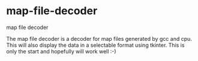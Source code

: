 # map-file-decoder
map file decoder

The map file decoder is a decoder for map files generated by gcc and cpu.  This will also display the data in a selectable format using tkinter.  This is only the start and hopefully will work well :-) 


